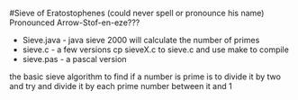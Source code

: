 #Sieve of Eratostophenes (could never spell or pronounce his name)
Pronounced Arrow-Stof-en-eze???

- Sieve.java - java sieve 2000 will calculate the number of primes
- sieve.c - a few versions cp sieveX.c to sieve.c and use make to compile
- sieve.pas - a pascal version

the basic sieve algorithm to find if a number is prime is to divide it by two and try and divide it by each prime number between it and 1
